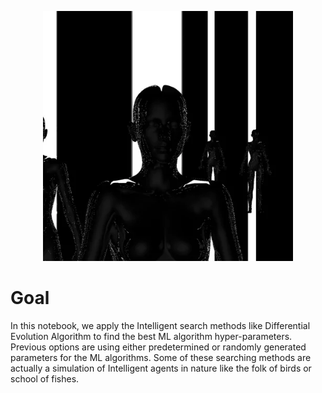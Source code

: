 <p align="center">
  <img width="400" src="assets/download.webp" >
</p>

# Goal
In this notebook, we apply the Intelligent search methods like Differential Evolution Algorithm to find the best ML algorithm hyper-parameters. Previous options are using either predetermined or randomly generated parameters for the ML algorithms. Some of these searching methods are actually a simulation of Intelligent agents in nature like the folk of birds or school of fishes.
